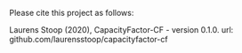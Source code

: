 Please cite this project as follows:

Laurens Stoop (2020),  CapacityFactor-CF - version 0.1.0. url: github.com/laurensstoop/capacityfactor-cf
